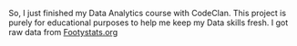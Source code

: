 So, I just finished my Data Analytics course with CodeClan. This project
is purely for educational purposes to help me keep my Data skills fresh.
I got raw data from [Footystats.org](https://footystats.org/download-stats-csv#)
